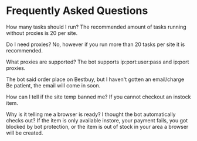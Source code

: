 # Frequently Asked Questions

How many tasks should I run?
The recommended amount of tasks running without proxies is 20 per site.

Do I need proxies?
No, however if you run more than 20 tasks per site it is recommended. 

What proxies are supported?
The bot supports ip:port:user:pass and ip:port proxies.

The bot said order place on Bestbuy, but I haven't gotten an email/charge
Be patient, the email will come in soon.

How can I tell if the site temp banned me?
If you cannot checkout an instock item.

Why is it telling me a browser is ready? I thought the bot automatically checks out?
If the item is only available instore, your payment fails, you got blocked by bot protection, or the item is out of stock in your area a browser will be created.